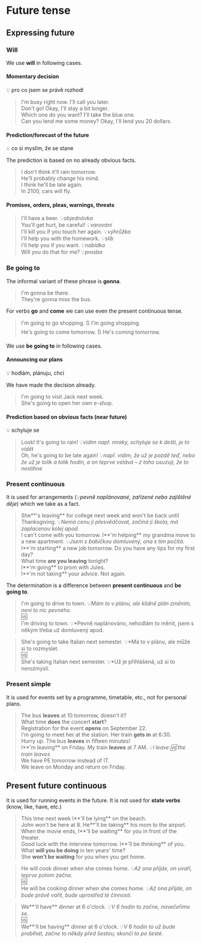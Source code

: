 # Future tense

## Expressing future

### Will

We use **will** in following cases.

#### Momentary decision

💡 pro co jsem se právě rozhodl

> I'm busy right now. I'll call you later. <br/>
> Don't go! Okay, I'll stay a bit longer. <br/>
> Which one do you want? I'll take the blue one. <br/>
> Can you lend me some money? Okay, I'll lend you 20 dollars. <br/>

#### Prediction/forecast of the future

💡 co si myslím, že se stane

The prediction is based on no already obvious facts.

> I don't think it'll rain tomorrow. <br/>
> He'll probably change his mind. <br/>
> I think he'll be late again. <br/>
> In 2100, cars will fly. <br/>

#### Promises, orders, pleas, warnings, threats

> I'll have a beer. 💡*objednávka* <br/>
> You'll get hurt, be careful! 💡*varování* <br/>
> I'll kill you if you touch her again. 💡*výhrůžka* <br/>
> I'll help you with the homework. 💡*slib* <br/>
> I'll help you if you want. 💡*nabídka* <br/>
> Will you do that for me? 💡*prosba* <br/>

### Be going to

The informal variant of these phrase is **gonna**.

> I'm gonna be there. <br/>
> They're gonna miss the bus. <br/>

For verbs **go** and **come** we can use even the present continuous tense.

> I'm going to go shopping. 🔃 I'm going shopping. <br/>
> He's going to come tomorrow. 🔃 He's coming tomorrow. <br/>

We use **be going to** in following cases.

#### Announcing our plans

💡 hodlám, plánuju, chci

We have made the decision already.

> I'm going to visit Jack next week. <br/>
> She's going to open her own e-shop. <br/>

#### Prediction based on obvious facts (near future)

💡 schyluje se

> Look! It's going to rain! 💡*vidím např. mraky, schyluje se k dešti, je to vidět* <br/>
> Oh, he's going to be late again! 💡*např. vidím, že už je pozdě teď, nebo že už je tolik a tolik hodin, a on teprve
vstává – z toho usuzuji, že to nestihne* <br/>

### Present continuous

It is used for arrangements (💡*pevně naplánované, zařízené nebo zajištěné děje*) which we take as a fact.

> She**'s leaving** for college next week and won't be back until Thanksgiving. 💡*Nemá cenu ji přesvědčovat, začíná jí
škola, má zaplacenou kolej apod.* <br/>
> I can't come with you tomorrow. I**'m helping** my grandma move to a new apartment. 💡*Jsem s babičkou domluvený, ona s
tím počítá.* <br/>
> I**'m starting** a new job tomorrow. Do you have any tips for my first day? <br/>
> What time **are you leaving** tonight? <br/>
> I**'m going** to prom with Jules. <br/>
> I**'m not taking** your advice. Not again. <br/>

The determination is a difference between **present continuous** and **be going to**.

> I'm going to drive to town. 💡*Mám to v plánu, ale klidně plán změním, není to nic pevného.* <br/>
> 🆚 <br/>
> I'm driving to town. 💡*Pevně naplánováno, nehodlám to měnit, jsem s někým třeba už domluvený apod. <br/>

> She's going to take Italian next semester. 💡*Má to v plánu, ale může si to rozmyslet. <br/>
> 🆚 <br/>
> She's taking Italian next semester. 💡*Už je přihlášená, už si to nerozmyslí. <br/>

### Present simple

It is used for events set by a programme, timetable, etc., not for personal plans.

> The bus **leaves** at 10 tomorrow, doesn't it? <br/>
> What time **does** the concert **start**? <br/>
> Registration for the event **opens** on September 22. <br/>
> I'm going to meet her at the station. Her train **gets in** at 6:30. <br/>
> Hurry up. The bus **leaves** in fifteen minutes! <br/>
> I**'m leaving** on Friday. My train **leaves** at 7 AM. 💡*I leave 🆚 the train leaves* <br/>
> We have PE tomorrow instead of IT. <br/>
> We leave on Monday and return on Friday. <br/>

## Present future continuous

It is used for running events in the future. It is not used for **state verbs** (know, like, have, etc.)

> This time next week I**'ll be lying** on the beach. <br/>
> John won't be here at 8. He**'ll be taking** his mom to the airport. <br/>
> When the movie ends, I**'ll be waiting** for you in front of the theater. <br/>
> Good luck with the interview tomorrow. I**'ll be thinking** of you. <br/>
> What **will you be doing** in ten years' time? <br/>
> She **won't be waiting** for you when you get home. <br/>

> He will cook dinner when she comes home. 💡*Až ona přijde, on uvaří, teprve potom začne.* <br/>
> 🆚 <br/>
> He will be cooking dinner when she comes home. 💡*Až ona přijde, on bude právě vařit, bude uprostřed té
činnosti.* <br/>

> We**'ll have** dinner at 6 o'clock. 💡*V 6 hodin to začne, navečeříme se.* <br/>
> 🆚 <br/>
> We**'ll be having** dinner at 6 o'clock. 💡*V 6 hodin to už bude probíhat, začne to někdy před šestou, skončí to po
šesté*. <br/>

